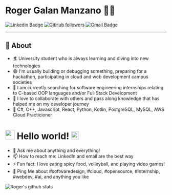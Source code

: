 # Roger Galan Manzano 👨‍💻

[![Linkedin Badge](https://img.shields.io/badge/-LinkedIn-blue?style=flat-square&logo=Linkedin&logoColor=white&link=[https://www.linkedin.com/in/roger-galan-manzano-819babb9/)](https://www.linkedin.com/in/roger-galan-manzano-819babb9/)
[![GitHub followers](https://img.shields.io/github/followers/roger18gm?label=Follow&style=social)](https://github.com/roger18gm/?tab=follow)
[![Gmail Badge](https://img.shields.io/badge/-roger18gm@gmail.com-c14438?style=flat-square&logo=Gmail&logoColor=white&link=mailto:roger18gm@gmail.com)](mailto:roger18gm@gmail.com)

-------
  
## 🧐 About

- 🏄‍ University student who is always learning and diving into new technologies
- 😄 I'm usually building or debugging something, preparing for a hackathon, participating in cloud and web development campus societies
- 🔭 I am currently searching for software engineering internships relating to C-based OOP languages and/or Full Stack Development
- 🌱 I love to collaborate with others and pass along knowledge that has helped me on my developer journey
- 👯 C#, C++, Javascript, React, Python, Kotlin, PostgreSQL, MySQL, AWS Cloud Practicioner

# <img src="https://github.com/TheDudeThatCode/TheDudeThatCode/blob/master/Assets/Hi.gif" width="29px"> Hello world!&nbsp;<img src="https://github.com/TheDudeThatCode/TheDudeThatCode/blob/master/Assets/Earth.gif" width="24px">

- 💬 Ask me about anything and everything!
- 📫 How to reach me: LinkedIn and email are the best way
- ⚡ Fun fact: I love eating spicy food, volleyball, and playing video games!
- 💬 Ping Me about #softwaredesign, #cloud, #opensource, #internship, #webdev, #ai, and anything you like


![Roger's github stats](https://github-readme-stats.vercel.app/api?username=roger18gm&show_icons=true)
<!--
**roger18gm/roger18gm** is a ✨ _special_ ✨ repository because its `README.md` (this file) appears on your GitHub profile.

Here are some ideas to get you started:

- 🔭 I’m currently working on ...
- 🌱 I’m currently learning ...
- 👯 I’m looking to collaborate on ...
- 🤔 I’m  for help with ...
- 💬 Ask me about ...
- 📫 How to reach me: ...
- 😄 Pronouns: ...
- ⚡ Fun fact: ...
-->
